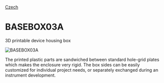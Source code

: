 
[Czech](./README.cs.md)
<!--- module --->
# BASEBOX03A
<!--- Emodule --->

<!--- subtitle --->3D printable device housing box<!--- Esubtitle --->

![BASEBOX03A](/doc/img/BASEBOX03A_QRcode.png)

<!--- description --->The printed plastic parts are sandwiched between standard hole-grid plates which makes the enclosure very rigid. The box sides can be easily customized for individual project needs, or separately exchanged during an instrument development.<!--- Edescription --->
            